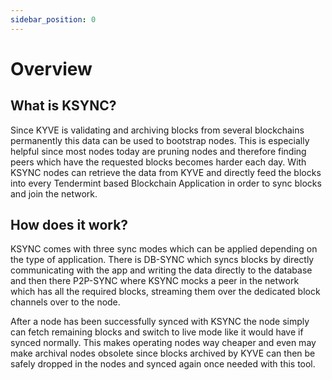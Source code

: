 ```yaml
---
sidebar_position: 0
---
```


# Overview
## What is KSYNC?
Since KYVE is validating and archiving blocks from several blockchains permanently this data can be used to bootstrap nodes. This is especially helpful since most nodes today are pruning nodes and therefore finding peers which have the requested blocks becomes harder each day. With KSYNC nodes can retrieve the data from KYVE and directly feed the blocks into every Tendermint based Blockchain Application in order to sync blocks and join the network.

## How does it work?
KSYNC comes with three sync modes which can be applied depending on the type of application. There is DB-SYNC which syncs blocks by directly communicating with the app and writing the data directly to the database and then there P2P-SYNC where KSYNC mocks a peer in the network which has all the required blocks, streaming them over the dedicated block channels over to the node.

After a node has been successfully synced with KSYNC the node simply can fetch remaining blocks and switch to live mode like it would have if synced normally. This makes operating nodes way cheaper and even may make archival nodes obsolete since blocks archived by KYVE can then be safely dropped in the nodes and synced again once needed with this tool.